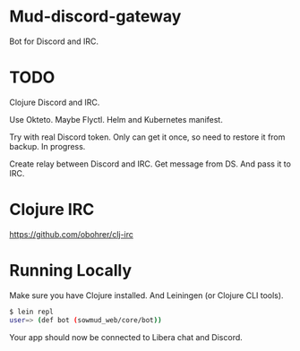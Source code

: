 # Mud-discord-gateway

Bot for Discord and IRC.

# TODO

Clojure Discord and IRC.

Use Okteto. Maybe Flyctl.
Helm and Kubernetes manifest.

Try with real Discord token.
Only can get it once, so need to restore it from backup.
In progress.

Create relay between Discord and IRC.
Get message from DS.
And pass it to IRC.

# Clojure IRC
https://github.com/obohrer/clj-irc

# Running Locally

Make sure you have Clojure installed.
And Leiningen (or Clojure CLI tools).

```sh
$ lein repl
user=> (def bot (sowmud_web/core/bot))
```

Your app should now be connected to Libera chat and Discord.

